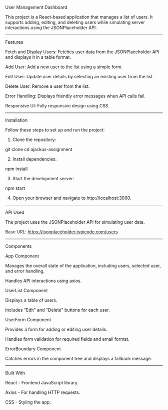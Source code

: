 User Management Dashboard

This project is a React-based application that manages a list of users. It supports adding, editing, and deleting users while simulating server interactions using the JSONPlaceholder API.


---

Features

Fetch and Display Users: Fetches user data from the JSONPlaceholder API and displays it in a table format.

Add User: Add a new user to the list using a simple form.

Edit User: Update user details by selecting an existing user from the list.

Delete User: Remove a user from the list.

Error Handling: Displays friendly error messages when API calls fail.

Responsive UI: Fully responsive design using CSS.

---

Installation

Follow these steps to set up and run the project:

1. Clone the repository:

git clone <repository-url>
cd ajackus-assignment


2. Install dependencies:

npm install


3. Start the development server:

npm start


4. Open your browser and navigate to http://localhost:3000.

---

API Used

The project uses the JSONPlaceholder API for simulating user data.

Base URL: https://jsonplaceholder.typicode.com/users



---

Components

App Component

Manages the overall state of the application, including users, selected user, and error handling.

Handles API interactions using axios.


UserList Component

Displays a table of users.

Includes "Edit" and "Delete" buttons for each user.


UserForm Component

Provides a form for adding or editing user details.

Handles form validation for required fields and email format.


ErrorBoundary Component

Catches errors in the component tree and displays a fallback message.

---

Built With

React - Frontend JavaScript library.

Axios - For handling HTTP requests.

CSS - Styling the app.
